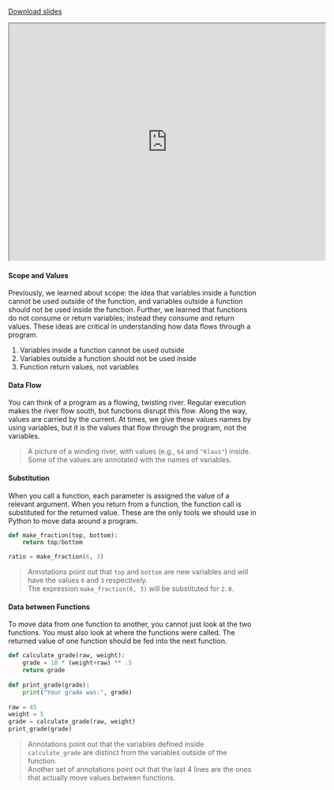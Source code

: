 
[Download slides](Data%20Flow.pdf)


<iframe style="width: 640px; height: 480px;" width="300" height="150" allowfullscreen="allowfullscreen" webkitallowfullscreen="webkitallowfullscreen" mozallowfullscreen="mozallowfullscreen"
title="Introduction.pdf"
src="https://www.youtube.com/embed/SZ96CAwNPgg?feature=oembed&amp;rel=0" 
></iframe>




#### Scope and Values

Previously, we learned about scope: the idea that variables inside a function cannot be used outside of the function, and variables outside a function should not be used inside the function.
Further, we learned that functions do not consume or return variables; instead they consume and return values.
These ideas are critical in understanding how data flows through a program.

1. Variables inside a function cannot be used outside
2. Variables outside a function should not be used inside
3. Function return values, not variables

#### Data Flow

You can think of a program as a flowing, twisting river.
Regular execution makes the river flow south, but functions disrupt this flow.
Along the way, values are carried by the current.
At times, we give these values names by using variables, but it is the values that flow through the program, not the variables.

> A picture of a winding river, with values (e.g., `64` and `"Klaus"`) inside. Some of the values are annotated with the names of variables.

#### Substitution

When you call a function, each parameter is assigned the value of a relevant argument. 
When you return from a function, the function call is substituted for the returned value.
These are the only tools we should use in Python to move data around a program.

```python
def make_fraction(top, bottom):
    return top/bottom

ratio = make_fraction(6, 3)
```

> Annotations point out that `top` and `bottom` are new variables and will have the values `6` and `3` respectively.  
> The expression `make_fraction(6, 3)` will be substituted for `2.0`.

#### Data between Functions

To move data from one function to another, you cannot just look at the two functions.
You must also look at where the functions were called.
The returned value of one function should be fed into the next function.

```python
def calculate_grade(raw, weight):
    grade = 10 * (weight+raw) ** .5
    return grade
    
def print_grade(grade):
    print("Your grade was:", grade)
    
raw = 45
weight = 5
grade = calculate_grade(raw, weight)
print_grade(grade)
```

> Annotations point out that the variables defined inside `calculate_grade` are distinct from the variables outside of the function.  
> Another set of annotations point out that the last 4 lines are the ones that actually move values between functions.
